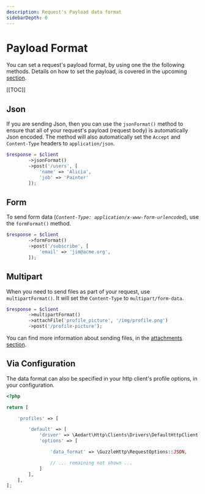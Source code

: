 ```yaml
---
description: Request's Payload data format
sidebarDepth: 0
---
```


# Payload Format

You can set a request's payload format, by using one the the following methods.
Details on how to set the payload, is covered in the upcoming [section](./data).

[[TOC]]

## Json

If you are sending Json, then you can use the `jsonFormat()` method to ensure that all of your request's payload (request body) is automatically Json encoded.
The method will also automatically set the `Accept` and `Content-Type` headers to `application/json`.

```php
$response = $client
        ->jsonFormat()
        ->post('/users', [
            'name' => 'Alicia',
            'job' => 'Painter'
        ]);
```

## Form

To send form data (_`Content-Type: application/x-www-form-urlencoded`_), use the `formFormat()` method.

```php
$response = $client
        ->formFormat()
        ->post('/subscribe', [
            'email' => 'jim@acme.org',
        ]);
```

## Multipart

When you need to send files as part of your request, use `multipartFormat()`.
It will set the `Content-Type` to `multipart/form-data`.

```php
$response = $client
        ->multipartFormat()
        ->attachFile('profile_picture', '/img/profile.png')
        ->post('/profile-picture');
```

You can find more information about sending files, in the [attachments section](./attachments).  

## Via Configuration

The data format can also be specified in your http client's profile options, in your configuration.

```php
<?php

return [

    'profiles' => [

        'default' => [
            'driver' => \Aedart\Http\Clients\Drivers\DefaultHttpClient::class,
            'options' => [

                'data_format' => \GuzzleHttp\RequestOptions::JSON,

                // ... remaining not shown ...
            ]
        ],
    ],
];
```
